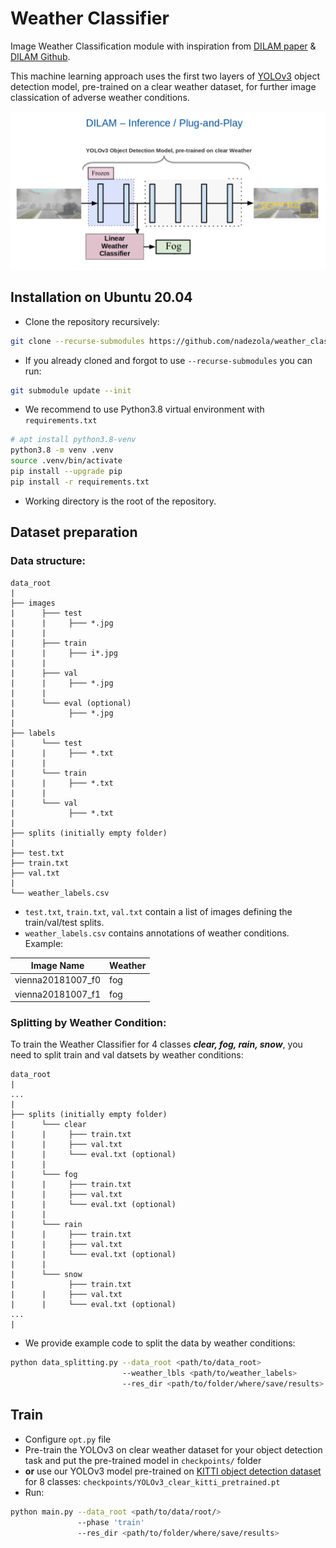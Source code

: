 # Weather Classifier
Image Weather Classification module with inspiration from [DILAM paper](https://arxiv.org/abs/2305.18953) & [DILAM Github](https://github.com/jmiemirza/DILAM). 

This machine learning approach uses the first two layers of [YOLOv3](https://github.com/ultralytics/yolov3) object detection model, pre-trained on a clear weather 
dataset, for further image classication of adverse weather conditions.

![](docs/DILAM.png "DILAM")

## Installation on Ubuntu 20.04
* Clone the repository recursively:
```bash
git clone --recurse-submodules https://github.com/nadezola/weather_classifier.git
```
* If you already cloned and forgot to use `--recurse-submodules` you can run: 
```bash
git submodule update --init
```

* We recommend to use Python3.8 virtual environment with `requirements.txt`

```bash
# apt install python3.8-venv
python3.8 -m venv .venv
source .venv/bin/activate
pip install --upgrade pip
pip install -r requirements.txt
```
* Working directory is the root of the repository.

## Dataset preparation
### Data structure:
```
data_root
|
├── images
|      ├─── test
|      |     ├─── *.jpg
|      |
|      ├─── train
|      |     ├─── i*.jpg
|      |
|      ├─── val
|      |     ├─── *.jpg
|      |
|      └─── eval (optional)
|            ├─── *.jpg
|
├── labels
|      └─── test
|      |     ├─── *.txt
|      |
|      └─── train
|      |     ├─── *.txt
|      |
|      └─── val
|            ├─── *.txt
|
├── splits (initially empty folder)
|
├── test.txt
├── train.txt
├── val.txt
|
└── weather_labels.csv
```
* `test.txt`, `train.txt`, `val.txt` contain a list of images defining the train/val/test splits.
* `weather_labels.csv` contains annotations of weather conditions. Example:

| Image Name | Weather |
|----------------------|---------|
| vienna20181007_f0    | fog     |
| vienna20181007_f1    | fog     |

### Splitting by Weather Condition:
To train the Weather Classifier for 4 classes _**clear, fog, rain, snow**_, you need to split train and val datsets by weather conditions:
```
data_root
|
...
|
├── splits (initially empty folder)
|      └─── clear
|      |     ├─── train.txt
|      |     ├─── val.txt
|      |     └─── eval.txt (optional)
|      |
|      └─── fog
|      |     ├─── train.txt
|      |     ├─── val.txt
|      |     └─── eval.txt (optional)
|      |
|      └─── rain
|      |     ├─── train.txt
|      |     ├─── val.txt
|      |     └─── eval.txt (optional)
|      |
|      └─── snow
|            ├─── train.txt
|      |     ├─── val.txt
|      |     └─── eval.txt (optional)
...
|
```
* We provide example code to split the data by weather conditions:
```bash
python data_splitting.py --data_root <path/to/data_root> 
                         --weather_lbls <path/to/weather_labels>
                         --res_dir <path/to/folder/where/save/results>
```

## Train
* Configure `opt.py` file
* Pre-train the YOLOv3 on clear weather dataset for your object detection task and put the pre-trained model in `checkpoints/` folder
* **or** use our YOLOv3 model pre-trained on [KITTI object detection dataset](https://www.cvlibs.net/datasets/kitti/eval_object.php?obj_benchmark=2d) for 8 classes: `checkpoints/YOLOv3_clear_kitti_pretrained.pt`
* Run:
```bash
python main.py --data_root <path/to/data/root/> 
               --phase 'train'
               --res_dir <path/to/folder/where/save/results>
```

